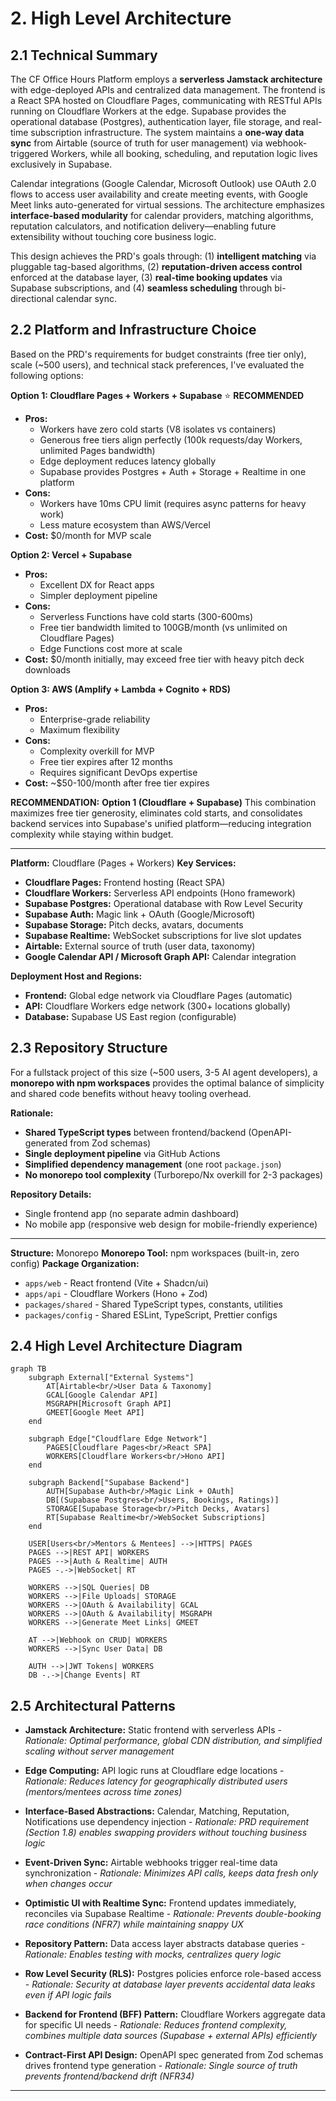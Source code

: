 # 2. High Level Architecture

## 2.1 Technical Summary

The CF Office Hours Platform employs a **serverless Jamstack architecture** with edge-deployed APIs and centralized data management. The frontend is a React SPA hosted on Cloudflare Pages, communicating with RESTful APIs running on Cloudflare Workers at the edge. Supabase provides the operational database (Postgres), authentication layer, file storage, and real-time subscription infrastructure. The system maintains a **one-way data sync** from Airtable (source of truth for user management) via webhook-triggered Workers, while all booking, scheduling, and reputation logic lives exclusively in Supabase.

Calendar integrations (Google Calendar, Microsoft Outlook) use OAuth 2.0 flows to access user availability and create meeting events, with Google Meet links auto-generated for virtual sessions. The architecture emphasizes **interface-based modularity** for calendar providers, matching algorithms, reputation calculators, and notification delivery—enabling future extensibility without touching core business logic.

This design achieves the PRD's goals through: (1) **intelligent matching** via pluggable tag-based algorithms, (2) **reputation-driven access control** enforced at the database layer, (3) **real-time booking updates** via Supabase subscriptions, and (4) **seamless scheduling** through bi-directional calendar sync.

## 2.2 Platform and Infrastructure Choice

Based on the PRD's requirements for budget constraints (free tier only), scale (~500 users), and technical stack preferences, I've evaluated the following options:

**Option 1: Cloudflare Pages + Workers + Supabase** ⭐ **RECOMMENDED**
- **Pros:**
  - Workers have zero cold starts (V8 isolates vs containers)
  - Generous free tiers align perfectly (100k requests/day Workers, unlimited Pages bandwidth)
  - Edge deployment reduces latency globally
  - Supabase provides Postgres + Auth + Storage + Realtime in one platform
- **Cons:**
  - Workers have 10ms CPU limit (requires async patterns for heavy work)
  - Less mature ecosystem than AWS/Vercel
- **Cost:** $0/month for MVP scale

**Option 2: Vercel + Supabase**
- **Pros:**
  - Excellent DX for React apps
  - Simpler deployment pipeline
- **Cons:**
  - Serverless Functions have cold starts (300-600ms)
  - Free tier bandwidth limited to 100GB/month (vs unlimited on Cloudflare Pages)
  - Edge Functions cost more at scale
- **Cost:** $0/month initially, may exceed free tier with heavy pitch deck downloads

**Option 3: AWS (Amplify + Lambda + Cognito + RDS)**
- **Pros:**
  - Enterprise-grade reliability
  - Maximum flexibility
- **Cons:**
  - Complexity overkill for MVP
  - Free tier expires after 12 months
  - Requires significant DevOps expertise
- **Cost:** ~$50-100/month after free tier expires

**RECOMMENDATION:** **Option 1 (Cloudflare + Supabase)**
This combination maximizes free tier generosity, eliminates cold starts, and consolidates backend services into Supabase's unified platform—reducing integration complexity while staying within budget.

---

**Platform:** Cloudflare (Pages + Workers)
**Key Services:**
- **Cloudflare Pages:** Frontend hosting (React SPA)
- **Cloudflare Workers:** Serverless API endpoints (Hono framework)
- **Supabase Postgres:** Operational database with Row Level Security
- **Supabase Auth:** Magic link + OAuth (Google/Microsoft)
- **Supabase Storage:** Pitch decks, avatars, documents
- **Supabase Realtime:** WebSocket subscriptions for live slot updates
- **Airtable:** External source of truth (user data, taxonomy)
- **Google Calendar API / Microsoft Graph API:** Calendar integration

**Deployment Host and Regions:**
- **Frontend:** Global edge network via Cloudflare Pages (automatic)
- **API:** Cloudflare Workers edge network (300+ locations globally)
- **Database:** Supabase US East region (configurable)

## 2.3 Repository Structure

For a fullstack project of this size (~500 users, 3-5 AI agent developers), a **monorepo with npm workspaces** provides the optimal balance of simplicity and shared code benefits without heavy tooling overhead.

**Rationale:**
- **Shared TypeScript types** between frontend/backend (OpenAPI-generated from Zod schemas)
- **Single deployment pipeline** via GitHub Actions
- **Simplified dependency management** (one root `package.json`)
- **No monorepo tool complexity** (Turborepo/Nx overkill for 2-3 packages)

**Repository Details:**
- Single frontend app (no separate admin dashboard)
- No mobile app (responsive web design for mobile-friendly experience)

---

**Structure:** Monorepo
**Monorepo Tool:** npm workspaces (built-in, zero config)
**Package Organization:**
- `apps/web` - React frontend (Vite + Shadcn/ui)
- `apps/api` - Cloudflare Workers (Hono + Zod)
- `packages/shared` - Shared TypeScript types, constants, utilities
- `packages/config` - Shared ESLint, TypeScript, Prettier configs

## 2.4 High Level Architecture Diagram

```mermaid
graph TB
    subgraph External["External Systems"]
        AT[Airtable<br/>User Data & Taxonomy]
        GCAL[Google Calendar API]
        MSGRAPH[Microsoft Graph API]
        GMEET[Google Meet API]
    end

    subgraph Edge["Cloudflare Edge Network"]
        PAGES[Cloudflare Pages<br/>React SPA]
        WORKERS[Cloudflare Workers<br/>Hono API]
    end

    subgraph Backend["Supabase Backend"]
        AUTH[Supabase Auth<br/>Magic Link + OAuth]
        DB[(Supabase Postgres<br/>Users, Bookings, Ratings)]
        STORAGE[Supabase Storage<br/>Pitch Decks, Avatars]
        RT[Supabase Realtime<br/>WebSocket Subscriptions]
    end

    USER[Users<br/>Mentors & Mentees] -->|HTTPS| PAGES
    PAGES -->|REST API| WORKERS
    PAGES -->|Auth & Realtime| AUTH
    PAGES -.->|WebSocket| RT

    WORKERS -->|SQL Queries| DB
    WORKERS -->|File Uploads| STORAGE
    WORKERS -->|OAuth & Availability| GCAL
    WORKERS -->|OAuth & Availability| MSGRAPH
    WORKERS -->|Generate Meet Links| GMEET

    AT -->|Webhook on CRUD| WORKERS
    WORKERS -->|Sync User Data| DB

    AUTH -->|JWT Tokens| WORKERS
    DB -.->|Change Events| RT
```

## 2.5 Architectural Patterns

- **Jamstack Architecture:** Static frontend with serverless APIs - _Rationale: Optimal performance, global CDN distribution, and simplified scaling without server management_

- **Edge Computing:** API logic runs at Cloudflare edge locations - _Rationale: Reduces latency for geographically distributed users (mentors/mentees across time zones)_

- **Interface-Based Abstractions:** Calendar, Matching, Reputation, Notifications use dependency injection - _Rationale: PRD requirement (Section 1.8) enables swapping providers without touching business logic_

- **Event-Driven Sync:** Airtable webhooks trigger real-time data synchronization - _Rationale: Minimizes API calls, keeps data fresh only when changes occur_

- **Optimistic UI with Realtime Sync:** Frontend updates immediately, reconciles via Supabase Realtime - _Rationale: Prevents double-booking race conditions (NFR7) while maintaining snappy UX_

- **Repository Pattern:** Data access layer abstracts database queries - _Rationale: Enables testing with mocks, centralizes query logic_

- **Row Level Security (RLS):** Postgres policies enforce role-based access - _Rationale: Security at database layer prevents accidental data leaks even if API logic fails_

- **Backend for Frontend (BFF) Pattern:** Cloudflare Workers aggregate data for specific UI needs - _Rationale: Reduces frontend complexity, combines multiple data sources (Supabase + external APIs) efficiently_

- **Contract-First API Design:** OpenAPI spec generated from Zod schemas drives frontend type generation - _Rationale: Single source of truth prevents frontend/backend drift (NFR34)_

---
